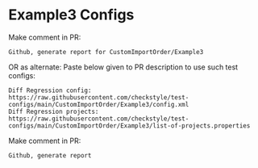 # Example3 Configs
Make comment in PR:
```
Github, generate report for CustomImportOrder/Example3
```
OR as alternate:
Paste below given to PR description to use such test configs:
```
Diff Regression config: https://raw.githubusercontent.com/checkstyle/test-configs/main/CustomImportOrder/Example3/config.xml
Diff Regression projects: https://raw.githubusercontent.com/checkstyle/test-configs/main/CustomImportOrder/Example3/list-of-projects.properties
```
Make comment in PR:
```
Github, generate report
```
